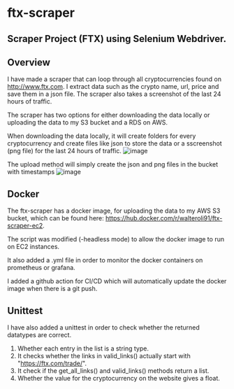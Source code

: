 # ftx-scraper
Scraper Project (FTX) using Selenium Webdriver.
-----------------------------------------------

Overview
--------

I have made a scraper that can loop through all cryptocurrencies found on http://www.ftx.com.
I extract data such as the crypto name, url, price and save them in a json file. The scraper also takes a screenshot of the last 24 hours of traffic.

The scraper has two options for either downloading the data locally or uploading the data to my S3 bucket and a RDS on AWS.

When downloading the data locally, it will create folders for every cryptocurrency and create files like json to store the data or a sscreenshot (png file) for the last 24 hours of traffic.
![image](https://user-images.githubusercontent.com/97681246/175306791-e566aed5-d2fa-4c45-a7f1-3e8085fcfd1e.png)

The upload method will simply create the json and png files in the bucket with timestamps
![image](https://user-images.githubusercontent.com/97681246/175307697-8a6e8dd2-4b9c-4068-bce6-8a1164a78341.png)

Docker
------

The ftx-scraper has a docker image, for uploading the data to my AWS S3 bucket, which can be found here: https://hub.docker.com/r/walteroli91/ftx-scraper-ec2.

The script was modified (-headless mode) to allow the docker image to run on EC2 instances. 

It also added a .yml file in order to monitor the docker containers on prometheus or grafana.

I added a github action for CI/CD which will automatically update the docker image when there is a git push.

Unittest
--------

I have also added a unittest in order to check whether the returned datatypes are correct. 
1. Whether each entry in the list is a string type.
2. It checks whether the links in valid_links() actually start with "https://ftx.com/trade/". 
3. It check if the get_all_links() and valid_links() methods return a list.
4. Whether the value for the cryptocurrency on the website gives a float.
